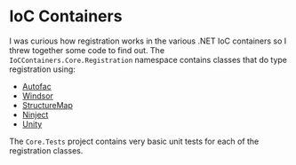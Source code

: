 # IoC Containers

I was curious how registration works in the various .NET IoC containers so I threw together some code to find out. The `IoCContainers.Core.Registration` namespace contains classes that do type registration using:

- [Autofac](http://code.google.com/p/autofac/)    
- [Windsor](http://docs.castleproject.org/Default.aspx?Page=MainPage&NS=Windsor&AspxAutoDetectCookieSupport=1)  
- [StructureMap](https://github.com/structuremap/structuremap)  
- [Ninject](http://www.ninject.org/)  
- [Unity](http://unity.codeplex.com/)  

The `Core.Tests` project contains very basic unit tests for each of the registration classes.